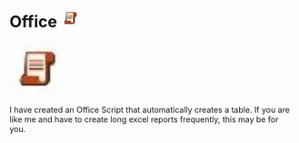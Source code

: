 # Office ![Alt Text](Images/OSLogo.jpg)
<img src="Images/OSLogo.jpg" alt="Alt Text" width="100"/>



I have created an Office Script that automatically creates a table. If you are like me and have to create long excel reports frequently, this may be for you. 
